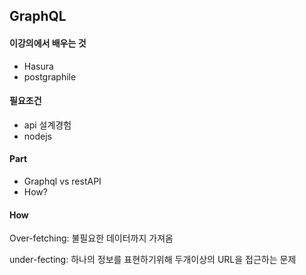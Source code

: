 ## GraphQL

#### 이강의에서 배우는 것

* Hasura
* postgraphile

#### 필요조건

* api 설계경험
* nodejs

#### Part

* Graphql vs restAPI
* How?

#### How

Over-fetching: 불필요한 데이터까지 가져옴

under-fecting: 하나의 정보를 표현하기위해 두개이상의 URL을 접근하는 문제
